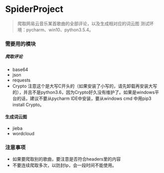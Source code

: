 # SpiderProject
> 爬取网易云音乐某首歌曲的全部评论，以及生成相对应的词云图
测试环境：pycharm、win10、python3.5.4。

### 需要用的模块
##### 爬取评论
- base64
- json
- requests
- Crypto 注意这个是大写C开头的（如果安装了小写的，请先卸载再安装大写的），并且不是python3.6，因为Crypto好久没有维护了。如果是windows平台的话，建议不要从pycharm IDE中安装，要从windows cmd 中用pip3 install Crypto。

#### 生成词云图
- jieba
- wordcloud

### 注意事项
- 如果要爬取别的歌曲，要注意是否符合headers里的内容
- 不要连续爬取多次，以防封Ip，会一段时间不能使用。
